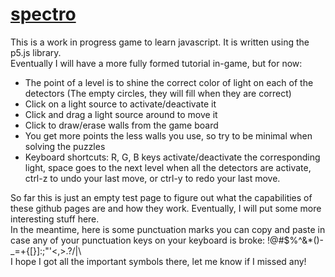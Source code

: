 # [spectro](https://tylerweston.github.io/spectro/)
This is a work in progress game to learn javascript. It is written using the p5.js library.  
Eventually I will have a more fully formed tutorial in-game, but for now:
- The point of a level is to shine the correct color of light on each of the detectors (The empty circles, they will fill when they are correct)
- Click on a light source to activate/deactivate it
- Click and drag a light source around to move it
- Click to draw/erase walls from the game board
- You get more points the less walls you use, so try to be minimal when solving the puzzles
- Keyboard shortcuts: R, G, B keys activate/deactivate the corresponding light, space goes to the next level when all the detectors are activate, ctrl-z to undo your last move, or ctrl-y to redo your last move. 


So far this is just an empty test page to figure out what the capabilities of these github pages are and how they work. Eventually, I will put some more interesting stuff here.  
In the meantime, here is some punctuation marks you can copy and paste in case any of your punctuation keys on your keyboard is broke: 
!@#$%^&*()-_=+{[}]:;"'<,>.?/|\  
I hope I got all the important symbols there, let me know if I missed any!

